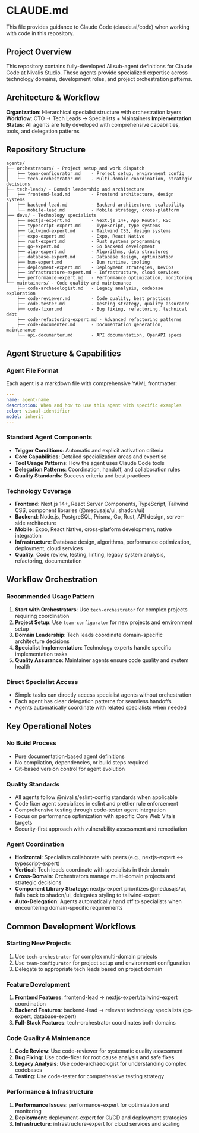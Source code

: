 # CLAUDE.md

This file provides guidance to Claude Code (claude.ai/code) when working with code in this repository.

## Project Overview

This repository contains fully-developed AI sub-agent definitions for Claude Code at Nivalis Studio. These agents provide specialized expertise across technology domains, development roles, and project orchestration patterns.

## Architecture & Workflow

**Organization**: Hierarchical specialist structure with orchestration layers
**Workflow**: CTO → Tech Leads → Specialists + Maintainers
**Implementation Status**: All agents are fully developed with comprehensive capabilities, tools, and delegation patterns

## Repository Structure

```
agents/
├── orchestrators/ - Project setup and work dispatch
│   ├── team-configurator.md    - Project setup, environment config
│   └── tech-orchestrator.md    - Multi-domain coordination, strategic decisions
├── tech-leads/ - Domain leadership and architecture
│   ├── frontend-lead.md        - Frontend architecture, design systems
│   ├── backend-lead.md         - Backend architecture, scalability
│   └── mobile-lead.md          - Mobile strategy, cross-platform
├── devs/ - Technology specialists
│   ├── nextjs-expert.md        - Next.js 14+, App Router, RSC
│   ├── typescript-expert.md    - TypeScript, type systems
│   ├── tailwind-expert.md      - Tailwind CSS, design systems
│   ├── expo-expert.md          - Expo, React Native
│   ├── rust-expert.md          - Rust systems programming
│   ├── go-expert.md            - Go backend development
│   ├── algo-expert.md          - Algorithms, data structures
│   ├── database-expert.md      - Database design, optimization
│   ├── bun-expert.md           - Bun runtime, tooling
│   ├── deployment-expert.md    - Deployment strategies, DevOps
│   ├── infrastructure-expert.md - Infrastructure, cloud services
│   └── performance-expert.md   - Performance optimization, monitoring
└── maintainers/ - Code quality and maintenance
    ├── code-archaeologist.md   - Legacy analysis, codebase exploration
    ├── code-reviewer.md        - Code quality, best practices
    ├── code-tester.md          - Testing strategy, quality assurance
    ├── code-fixer.md           - Bug fixing, refactoring, technical debt
    ├── code-refactoring-expert.md - Advanced refactoring patterns
    ├── code-documenter.md      - Documentation generation, maintenance
    └── api-documenter.md       - API documentation, OpenAPI specs
```

## Agent Structure & Capabilities

### Agent File Format

Each agent is a markdown file with comprehensive YAML frontmatter:

```yaml
---
name: agent-name
description: When and how to use this agent with specific examples
color: visual-identifier
model: inherit
---
```

### Standard Agent Components

- **Trigger Conditions**: Automatic and explicit activation criteria
- **Core Capabilities**: Detailed specialization areas and expertise
- **Tool Usage Patterns**: How the agent uses Claude Code tools
- **Delegation Patterns**: Coordination, handoff, and collaboration rules
- **Quality Standards**: Success criteria and best practices

### Technology Coverage

- **Frontend**: Next.js 14+, React Server Components, TypeScript, Tailwind CSS, component libraries (@medusajs/ui, shadcn/ui)
- **Backend**: Node.js, PostgreSQL, Prisma, Go, Rust, API design, server-side architecture
- **Mobile**: Expo, React Native, cross-platform development, native integration
- **Infrastructure**: Database design, algorithms, performance optimization, deployment, cloud services
- **Quality**: Code review, testing, linting, legacy system analysis, refactoring, documentation

## Workflow Orchestration

### Recommended Usage Pattern

1. **Start with Orchestrators**: Use `tech-orchestrator` for complex projects requiring coordination
2. **Project Setup**: Use `team-configurator` for new projects and environment setup
3. **Domain Leadership**: Tech leads coordinate domain-specific architecture decisions
4. **Specialist Implementation**: Technology experts handle specific implementation tasks
5. **Quality Assurance**: Maintainer agents ensure code quality and system health

### Direct Specialist Access

- Simple tasks can directly access specialist agents without orchestration
- Each agent has clear delegation patterns for seamless handoffs
- Agents automatically coordinate with related specialists when needed

## Key Operational Notes

### No Build Process

- Pure documentation-based agent definitions
- No compilation, dependencies, or build steps required
- Git-based version control for agent evolution

### Quality Standards

- All agents follow @nivalis/eslint-config standards when applicable
- Code fixer agent specializes in eslint and prettier rule enforcement
- Comprehensive testing through code-tester agent integration
- Focus on performance optimization with specific Core Web Vitals targets
- Security-first approach with vulnerability assessment and remediation

### Agent Coordination

- **Horizontal**: Specialists collaborate with peers (e.g., nextjs-expert ↔ typescript-expert)
- **Vertical**: Tech leads coordinate with specialists in their domain
- **Cross-Domain**: Orchestrators manage multi-domain projects and strategic decisions
- **Component Library Strategy**: nextjs-expert prioritizes @medusajs/ui, falls back to shadcn/ui, delegates styling to tailwind-expert
- **Auto-Delegation**: Agents automatically hand off to specialists when encountering domain-specific requirements

## Common Development Workflows

### Starting New Projects

1. Use `tech-orchestrator` for complex multi-domain projects
2. Use `team-configurator` for project setup and environment configuration
3. Delegate to appropriate tech leads based on project domain

### Feature Development

1. **Frontend Features**: frontend-lead → nextjs-expert/tailwind-expert coordination
2. **Backend Features**: backend-lead → relevant technology specialists (go-expert, database-expert)
3. **Full-Stack Features**: tech-orchestrator coordinates both domains

### Code Quality & Maintenance

1. **Code Review**: Use code-reviewer for systematic quality assessment
2. **Bug Fixing**: Use code-fixer for root cause analysis and safe fixes
3. **Legacy Analysis**: Use code-archaeologist for understanding complex codebases
4. **Testing**: Use code-tester for comprehensive testing strategy

### Performance & Infrastructure

1. **Performance Issues**: performance-expert for optimization and monitoring
2. **Deployment**: deployment-expert for CI/CD and deployment strategies
3. **Infrastructure**: infrastructure-expert for cloud services and scaling
